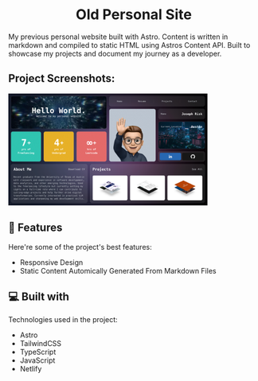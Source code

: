 <h1 align="center" id="title">Old Personal Site</h1>

<p id="description">My previous personal website built with Astro. Content is written in markdown and compiled to static HTML using Astros Content API. Built to showcase my projects and document my journey as a developer.</p>

<h2>Project Screenshots:</h2>

<img src="https://github.com/j0srisk/old-personal-site/blob/main/src/assets/images/projects/personal-site.png?raw=true" alt="project-screenshot" width="400" height="auto">
  
<h2>🧐 Features</h2>

Here're some of the project's best features:

*   Responsive Design
*   Static Content Automically Generated From Markdown Files
  
<h2>💻 Built with</h2>

Technologies used in the project:

*   Astro
*   TailwindCSS
*   TypeScript
*   JavaScript
*   Netlify
